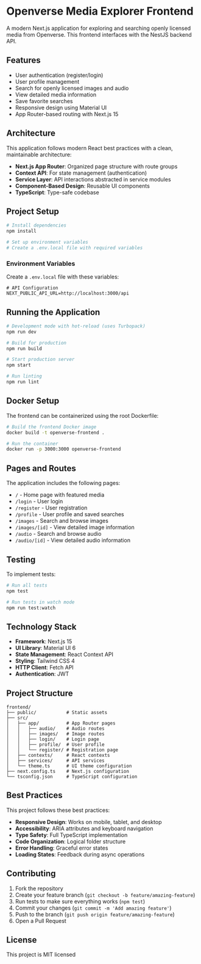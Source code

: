 # Openverse Media Explorer Frontend

A modern Next.js application for exploring and searching openly licensed media from Openverse. This frontend interfaces with the NestJS backend API.

## Features

- User authentication (register/login)
- User profile management
- Search for openly licensed images and audio
- View detailed media information
- Save favorite searches
- Responsive design using Material UI
- App Router-based routing with Next.js 15

## Architecture

This application follows modern React best practices with a clean, maintainable architecture:

- **Next.js App Router**: Organized page structure with route groups
- **Context API**: For state management (authentication)
- **Service Layer**: API interactions abstracted in service modules
- **Component-Based Design**: Reusable UI components
- **TypeScript**: Type-safe codebase

## Project Setup

```bash
# Install dependencies
npm install

# Set up environment variables
# Create a .env.local file with required variables
```

### Environment Variables

Create a `.env.local` file with these variables:

```
# API Configuration
NEXT_PUBLIC_API_URL=http://localhost:3000/api
```

## Running the Application

```bash
# Development mode with hot-reload (uses Turbopack)
npm run dev

# Build for production
npm run build

# Start production server
npm start

# Run linting
npm run lint
```

## Docker Setup

The frontend can be containerized using the root Dockerfile:

```bash
# Build the frontend Docker image
docker build -t openverse-frontend .

# Run the container
docker run -p 3000:3000 openverse-frontend
```

## Pages and Routes

The application includes the following pages:

- `/` - Home page with featured media
- `/login` - User login
- `/register` - User registration
- `/profile` - User profile and saved searches
- `/images` - Search and browse images
- `/images/[id]` - View detailed image information
- `/audio` - Search and browse audio
- `/audio/[id]` - View detailed audio information

## Testing

To implement tests:

```bash
# Run all tests
npm test

# Run tests in watch mode
npm run test:watch
```

## Technology Stack

- **Framework**: Next.js 15
- **UI Library**: Material UI 6
- **State Management**: React Context API
- **Styling**: Tailwind CSS 4
- **HTTP Client**: Fetch API
- **Authentication**: JWT

## Project Structure

```
frontend/
├── public/           # Static assets
├── src/
│   ├── app/          # App Router pages
│   │   ├── audio/    # Audio routes
│   │   ├── images/   # Image routes
│   │   ├── login/    # Login page
│   │   ├── profile/  # User profile
│   │   └── register/ # Registration page
│   ├── contexts/     # React contexts
│   ├── services/     # API services
│   └── theme.ts      # UI theme configuration
├── next.config.ts    # Next.js configuration
└── tsconfig.json     # TypeScript configuration
```

## Best Practices

This project follows these best practices:

- **Responsive Design**: Works on mobile, tablet, and desktop
- **Accessibility**: ARIA attributes and keyboard navigation
- **Type Safety**: Full TypeScript implementation
- **Code Organization**: Logical folder structure
- **Error Handling**: Graceful error states
- **Loading States**: Feedback during async operations

## Contributing

1. Fork the repository
2. Create your feature branch (`git checkout -b feature/amazing-feature`)
3. Run tests to make sure everything works (`npm test`)
4. Commit your changes (`git commit -m 'Add amazing feature'`)
5. Push to the branch (`git push origin feature/amazing-feature`)
6. Open a Pull Request

## License

This project is MIT licensed